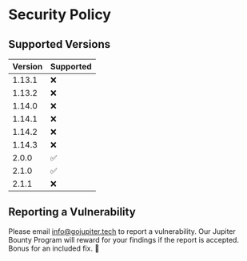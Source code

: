 # Security Policy

## Supported Versions

| Version | Supported          |
| ------- | ------------------ |
| 1.13.1   | :x: |
| 1.13.2   | :x: |
| 1.14.0   | :x: |
| 1.14.1   | :x: |
| 1.14.2   | :x: |
| 1.14.3   | :x: |
| 2.0.0   | :white_check_mark: |
| 2.1.0   | :white_check_mark: |
| 2.1.1   | :x: |

## Reporting a Vulnerability


Please email info@gojupiter.tech to report a vulnerability. Our 
Jupiter Bounty Program will reward for your findings if the report
is accepted. Bonus for an included fix. :tada:
